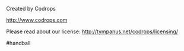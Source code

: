 Created by Codrops

http://www.codrops.com

Please read about our license: http://tympanus.net/codrops/licensing/

#handball
